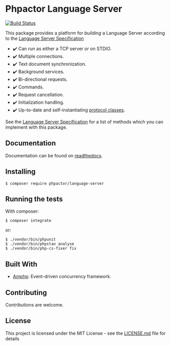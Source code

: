 Phpactor Language Server
========================

[![Build Status](https://travis-ci.org/phpactor/language-server.svg?branch=master)](https://travis-ci.org/phpactor/language-server)

This package provides a platform for *building* a Language Server according to
the [Language Server Specification](https://microsoft.github.io/language-server-protocol/specification)

- :heavy_check_mark: Can run as either a TCP server or on STDIO.
- :heavy_check_mark: Multiple connections.
- :heavy_check_mark: Text document synchronization.
- :heavy_check_mark: Background services.
- :heavy_check_mark: Bi-directional requests.
- :heavy_check_mark: Commands.
- :heavy_check_mark: Request cancellation.
- :heavy_check_mark: Initialization handling.
- :heavy_check_mark: Up-to-date and self-instantiating [protocol classes](https://github.com/phpactor/language-server-protocol).

See the [Language Server
Specification](https://microsoft.github.io/language-server-protocol/specification)
for a list of methods which you can implement with this package.

Documentation
-------------

Documentation can be found on [readthedocs](https://language-server-platform.readthedocs.io/en/latest/).

Installing
----------

```
$ composer require phpactor/language-server
```

Running the tests
-----------------

With composer:

```
$ composer integrate
```

or:

```
$ ./vendor/bin/phpunit
$ ./vendor/bin/phpstan analyse
$ ./vendor/bin/php-cs-fixer fix
```

Built With
----------

- [Amphp](https://amphp.org/): Event-driven concurrency framework.

Contributing
------------

Contributions are welcome.

License
-------

This project is licensed under the MIT License - see the [LICENSE.md](LICENSE.md) file for details
